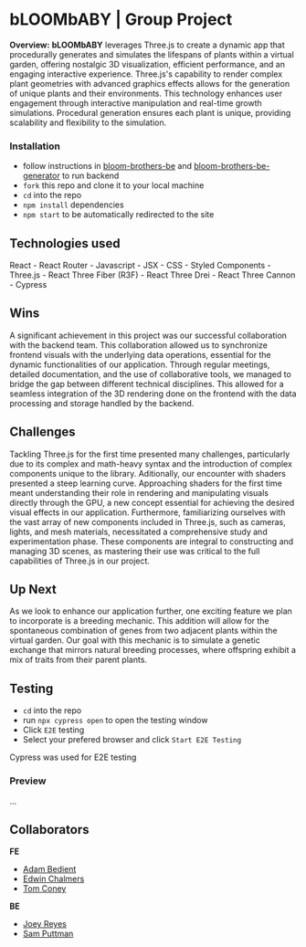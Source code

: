 # bLOOMbABY | Group Project
**Overview:**
**bLOOMbABY** leverages Three.js to create a dynamic app that procedurally generates and simulates the lifespans of plants within a virtual garden, offering nostalgic 3D visualization, efficient performance, and an engaging interactive experience. Three.js's capability to render complex plant geometries with advanced graphics effects allows for the generation of unique plants and their environments. This technology enhances user engagement through interactive manipulation and real-time growth simulations. Procedural generation ensures each plant is unique, providing scalability and flexibility to the simulation.

###  Installation
- follow instructions in [bloom-brothers-be](https://github.com/2311-capstone-bloom-brothers/bloom-brothers-be) and [bloom-brothers-be-generator](https://github.com/2311-capstone-bloom-brothers/bloom-brothers-be-generator) to run backend
- `fork` this repo and clone it to your local machine
- `cd` into the repo
- `npm install` dependencies
- `npm start` to be automatically redirected to the site

## Technologies used
React - React Router - Javascript - JSX - CSS - Styled Components - Three.js - React Three Fiber (R3F) - React Three Drei - React Three Cannon - Cypress

## Wins
A significant achievement in this project was our successful collaboration with the backend team. This collaboration allowed us to synchronize frontend visuals with the underlying data operations, essential for the dynamic functionalities of our application. Through regular meetings, detailed documentation, and the use of collaborative tools, we managed to bridge the gap between different technical disciplines. This allowed for a seamless integration of the 3D rendering done on the frontend with the data processing and storage handled by the backend.

## Challenges
Tackling Three.js for the first time presented many challenges, particularly due to its complex and math-heavy syntax and the introduction of complex components unique to the library. Aditionally, our encounter with shaders presented a steep learning curve. Approaching shaders for the first time meant understanding their role in rendering and manipulating visuals directly through the GPU, a new concept essential for achieving the desired visual effects in our application. Furthermore, familiarizing ourselves with the vast array of new components included in Three.js, such as cameras, lights, and mesh materials, necessitated a comprehensive study and experimentation phase. These components are integral to constructing and managing 3D scenes, as mastering their use was critical to the full capabilities of Three.js in our project.

## Up Next 
As we look to enhance our application further, one exciting feature we plan to incorporate is a breeding mechanic. This addition will allow for the spontaneous combination of genes from two adjacent plants within the virtual garden. Our goal with this mechanic is to simulate a genetic exchange that mirrors natural breeding processes, where offspring exhibit a mix of traits from their parent plants.

## Testing
- `cd` into the repo
- run `npx cypress open` to open the testing window
- Click `E2E` testing
- Select your prefered browser and click `Start E2E Testing`

Cypress was used for E2E testing

### Preview
...

## Collaborators 
**FE**
- [Adam Bedient](https://github.com/cOdeBedient)
- [Edwin Chalmers](https://github.com/edwin-chalmers)
- [Tom Coney](https://github.com/tconey23)

**BE**
- [Joey Reyes](https://github.com/JRIV-10)
- [Sam Puttman](https://github.com/SamPuttman)
